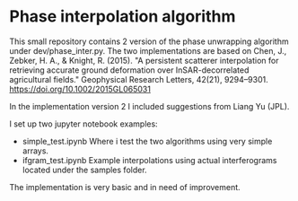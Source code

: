 # Phase interpolation algorithm
This small repository contains 2 version of the phase unwrapping algorithm under dev/phase_inter.py. 
The two implementations are based on Chen, J., Zebker, H. A., & Knight, R. (2015). 
"A persistent scatterer interpolation for retrieving accurate ground deformation over InSAR-decorrelated agricultural fields." 
Geophysical Research Letters, 42(21), 9294–9301. https://doi.org/10.1002/2015GL065031

In the implementation version 2 I included suggestions from Liang Yu (JPL). 

I set up two jupyter notebook examples: 
- simple_test.ipynb 
  Where i test the two algorithms using very simple arrays.
- ifgram_test.ipynb
  Example interpolations using actual interferograms located under the samples folder. 
  
The implementation is very basic and in need of improvement. 
